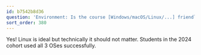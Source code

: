 ```yaml
---
id: b7542b8d36
question: 'Environment: Is the course [Windows/macOS/Linux/...] friendly?'
sort_order: 380
---
```


Yes! Linux is ideal but technically it should not matter. Students in the 2024 cohort used all 3 OSes successfully.